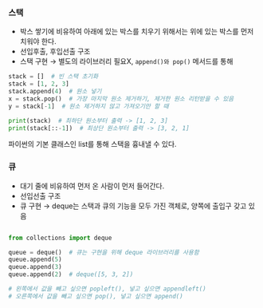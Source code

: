 ### 스택

- 박스 쌓기에 비유하여 아래에 있는 박스를 치우기 위해서는 위에 있는 박스를 먼저 치워야 한다.
- 선입후출, 후입선출 구조
- 스택 구현 → 별도의 라이브러리 필요X, `append()와 pop()` 메서드를 통해

```python
stack = []  # 빈 스택 초기화
stack = [1, 2, 3]
stack.append(4)  # 원소 넣기
x = stack.pop()  # 가장 마지막 원소 제거하기, 제거한 원소 리턴받을 수 있음
y = stack[-1]  # 원소 제거하지 않고 가져오기만 할 때

print(stack)  # 최하단 원소부터 출력 -> [1, 2, 3]
print(stack[::-1])  # 최상단 원소부터 출력 -> [3, 2, 1]
```

파이썬의 기본 클래스인 list를 통해 스택을 흉내낼 수 있다.

### 큐

- 대기 줄에 비유하여 먼저 온 사람이 먼저 들어간다.
- 선입선출 구조
- 큐 구현 → deque는 스택과 큐의 기능을 모두 가진 객체로, 양쪽에 출입구 갖고 있음

```python

from collections import deque

queue = deque()  # 큐는 구현을 위해 deque 라이브러리를 사용함
queue.append(5)
queue.append(3)
queue.append(2)  # deque([5, 3, 2])

# 왼쪽에서 값을 빼고 싶으면 popleft(), 넣고 싶으면 appendleft()
# 오른쪽에서 값을 빼고 싶으면 pop(), 넣고 싶으면 append()

```